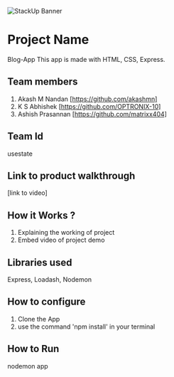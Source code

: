![StackUp Banner]([https://tinkerhub.frappe.cloud/files/stackup%20banner.jpeg])
# Project Name
Blog-App
This app is made with HTML, CSS, Express.
## Team members
1. Akash M Nandan [https://github.com/akashmn]
2. K S Abhishek [https://github.com/OPTRONIX-10]
3. Ashish Prasannan [https://github.com/matrixx404]
## Team Id
usestate
## Link to product walkthrough
[link to video]
## How it Works ?
1. Explaining the working of project
2. Embed video of project demo
## Libraries used
Express, Loadash, Nodemon
## How to configure
1. Clone the App 
2. use the command 'npm install' in your terminal
## How to Run
nodemon app
